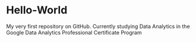 # Hello-World
My very first repository on GitHub.
Currently studying Data Analytics in the Google Data Analytics Professional Certificate Program
